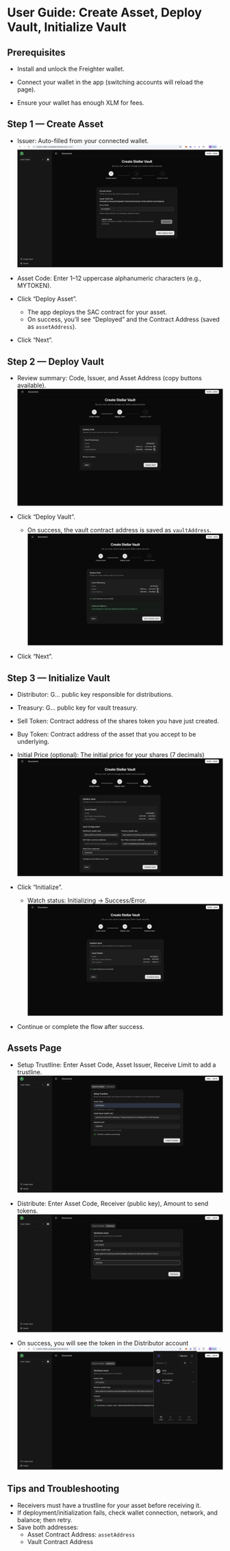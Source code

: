 # User Guide: Create Asset, Deploy Vault, Initialize Vault

## Prerequisites

- Install and unlock the Freighter wallet.
  
- Connect your wallet in the app (switching accounts will reload the page).

- Ensure your wallet has enough XLM for fees.

## Step 1 — Create Asset

- Issuer: Auto-filled from your connected wallet.
  ![Create Asset](../img/Stellar-Vault-Create-Asset.png)

- Asset Code: Enter 1–12 uppercase alphanumeric characters (e.g., MYTOKEN).

- Click “Deploy Asset”.
  - The app deploys the SAC contract for your asset.
  - On success, you’ll see “Deployed” and the Contract Address (saved as `assetAddress`).

- Click “Next”.

## Step 2 — Deploy Vault

- Review summary: Code, Issuer, and Asset Address (copy buttons available).
 ![Deploy Vault](../img/Stellar-Vault-Deploy-Vault-1.png)
  
- Click “Deploy Vault”.
  - On success, the vault contract address is saved as `vaultAddress`.
![Deploy Vault](../img/Stellar-Vault-Deploy-Vault-2.png)

- Click “Next”.

## Step 3 — Initialize Vault

- Distributor: G… public key responsible for distributions.

- Treasury: G… public key for vault treasury.

- Sell Token: Contract address of the shares token you have just created.

- Buy Token: Contract address of the asset that you accept to be underlying.

- Initial Price (optional): The initial price for your shares (7 decimals)
 ![Initialize Vault](../img/Stellar-Vault-Initialize-Vault-3.png)

- Click “Initialize”.
  - Watch status: Initializing → Success/Error.
![Initialize Vault](../img/Stellar-Vault-Initialize-Vault-4.png)

- Continue or complete the flow after success.

## Assets Page

- Setup Trustline: Enter Asset Code, Asset Issuer, Receive Limit to add a trustline.
 ![Asset Trustline](../img/Stellar-Vault-Asset-Trustline-2.png)

- Distribute: Enter Asset Code, Receiver (public key), Amount to send tokens.
 ![Asset Distribute](../img/Stellar-Vault-Asset-Distribute-1.png)

- On success, you will see the token in the Distributor account
 ![Asset Distribute](../img/Stellar-Vault-Asset-Distribute-2.png)

## Tips and Troubleshooting

- Receivers must have a trustline for your asset before receiving it.
- If deployment/initialization fails, check wallet connection, network, and balance; then retry.
- Save both addresses:
  - Asset Contract Address: `assetAddress`
  - Vault Contract Address

